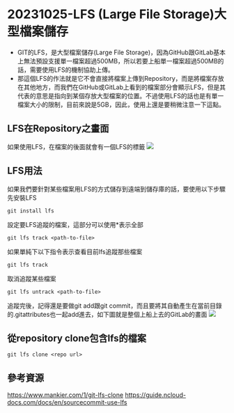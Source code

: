
# 20231025-LFS (Large File Storage)大型檔案儲存
* GIT的LFS，是大型檔案儲存(Large File Storage)，因為GitHub跟GitLab基本上無法預設支援單一檔案超過500MB，所以若要上船單一檔案超過500MB的話，需要使用LFS的機制協助上傳。
* 那這個LFS的作法就是它不會直接將檔案上傳到Repository，而是將檔案存放在其他地方，而我們在GitHub或GitLab上看到的檔案部分會顯示LFS，但是其代表的意思是指向到某個存放大型檔案的位置。不過使用LFS的話也是有單一檔案大小的限制，目前來說是5GB，因此，使用上還是要稍微注意一下這點。

## LFS在Repository之畫面
如果使用LFS，在檔案的後面就會有一個LFS的標籤
![](https://hackmd.io/_uploads/rJoufj4za.png)

## LFS用法
如果我們要針對某些檔案用LFS的方式儲存到遠端到儲存庫的話，要使用以下步驟
先安裝LFS
```
git install lfs
```
設定要LFS追蹤的檔案，這部分可以使用*表示全部
```
git lfs track <path-to-file>
```

如果單純下以下指令表示查看目前lfs追蹤那些檔案
```
git lfs track
```

取消追蹤某些檔案
```
git lfs untrack <path-to-file>
```

追蹤完後，記得還是要做git add跟git commit，而且要將其自動產生在當前目錄的.gitattributes也一起add進去，如下圖就是整個上船上去的GitLab的畫面
![](https://hackmd.io/_uploads/HJasmiNfT.png)


## 從repository clone包含lfs的檔案
```
git lfs clone <repo url>
```


## 參考資源
https://www.mankier.com/1/git-lfs-clone
https://guide.ncloud-docs.com/docs/en/sourcecommit-use-lfs
